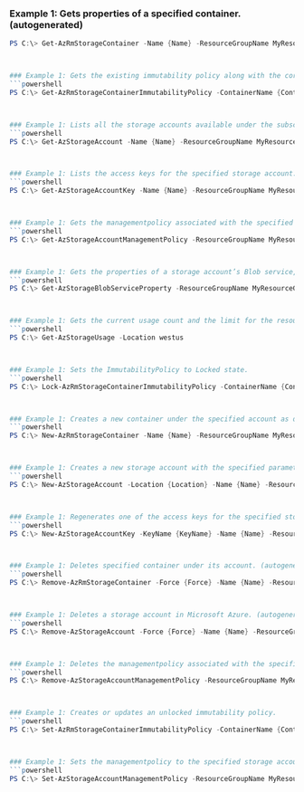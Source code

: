 
### Example 1: Gets properties of a specified container. (autogenerated)
```powershell
PS C:\> Get-AzRmStorageContainer -Name {Name} -ResourceGroupName MyResourceGroup -StorageAccountName {StorageAccountName}



### Example 1: Gets the existing immutability policy along with the corresponding ETag in response headers and body. (autogenerated)
```powershell
PS C:\> Get-AzRmStorageContainerImmutabilityPolicy -ContainerName {ContainerName} -StorageAccount {StorageAccount}



### Example 1: Lists all the storage accounts available under the subscription.
```powershell
PS C:\> Get-AzStorageAccount -Name {Name} -ResourceGroupName MyResourceGroup



### Example 1: Lists the access keys for the specified storage account. (autogenerated)
```powershell
PS C:\> Get-AzStorageAccountKey -Name {Name} -ResourceGroupName MyResourceGroup



### Example 1: Gets the managementpolicy associated with the specified storage account. (autogenerated)
```powershell
PS C:\> Get-AzStorageAccountManagementPolicy -ResourceGroupName MyResourceGroup -StorageAccountName {StorageAccountName}



### Example 1: Gets the properties of a storage account’s Blob service, including properties for Storage Analytics and CORS (Cross-Origin Resource Sharing) rules. (autogenerated)
```powershell
PS C:\> Get-AzStorageBlobServiceProperty -ResourceGroupName MyResourceGroup -StorageAccountName {StorageAccountName}



### Example 1: Gets the current usage count and the limit for the resources of the location under the subscription. (autogenerated)
```powershell
PS C:\> Get-AzStorageUsage -Location westus



### Example 1: Sets the ImmutabilityPolicy to Locked state.
```powershell
PS C:\> Lock-AzRmStorageContainerImmutabilityPolicy -ContainerName {ContainerName} -Etag {Etag} -Force {Force} -ResourceGroupName MyResourceGroup -StorageAccountName {StorageAccountName}



### Example 1: Creates a new container under the specified account as described by request body.
```powershell
PS C:\> New-AzRmStorageContainer -Name {Name} -ResourceGroupName MyResourceGroup -StorageAccountName {StorageAccountName}



### Example 1: Creates a new storage account with the specified parameters.
```powershell
PS C:\> New-AzStorageAccount -Location {Location} -Name {Name} -ResourceGroupName {ResourceGroupName} -SkuName {SkuName}



### Example 1: Regenerates one of the access keys for the specified storage account. (autogenerated)
```powershell
PS C:\> New-AzStorageAccountKey -KeyName {KeyName} -Name {Name} -ResourceGroupName MyResourceGroup



### Example 1: Deletes specified container under its account. (autogenerated)
```powershell
PS C:\> Remove-AzRmStorageContainer -Force {Force} -Name {Name} -ResourceGroupName MyResourceGroup -StorageAccountName {StorageAccountName}



### Example 1: Deletes a storage account in Microsoft Azure. (autogenerated)
```powershell
PS C:\> Remove-AzStorageAccount -Force {Force} -Name {Name} -ResourceGroupName MyResourceGroup



### Example 1: Deletes the managementpolicy associated with the specified storage account. (autogenerated)
```powershell
PS C:\> Remove-AzStorageAccountManagementPolicy -ResourceGroupName MyResourceGroup -StorageAccountName {StorageAccountName}



### Example 1: Creates or updates an unlocked immutability policy.
```powershell
PS C:\> Set-AzRmStorageContainerImmutabilityPolicy -ContainerName {ContainerName} -ImmutabilityPeriod {ImmutabilityPeriod} -ResourceGroupName MyResourceGroup -StorageAccountName {StorageAccountName}



### Example 1: Sets the managementpolicy to the specified storage account. (autogenerated)
```powershell
PS C:\> Set-AzStorageAccountManagementPolicy -ResourceGroupName MyResourceGroup -Rule {Rule} -StorageAccountName {StorageAccountName}


